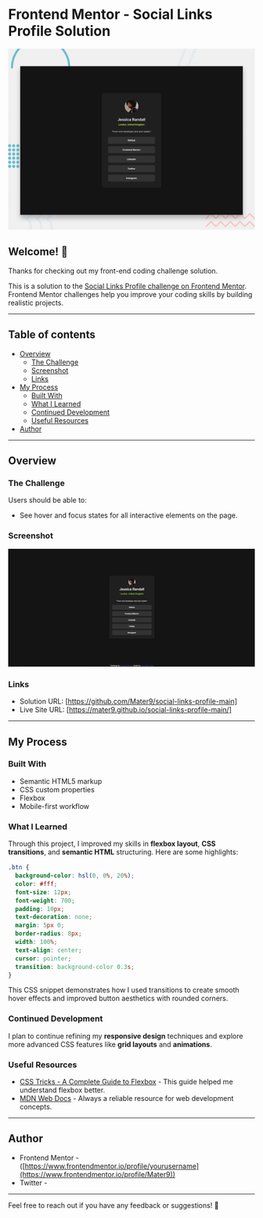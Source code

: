 # Frontend Mentor - Social Links Profile Solution

![Design preview for the Social Links Profile coding challenge](./preview.jpg)

## Welcome! 👋

Thanks for checking out my front-end coding challenge solution.

This is a solution to the [Social Links Profile challenge on Frontend Mentor](https://www.frontendmentor.io/challenges/social-links-profile-UG32l9m6dQ). Frontend Mentor challenges help you improve your coding skills by building realistic projects.

---

## Table of contents

- [Overview](#overview)
  - [The Challenge](#the-challenge)
  - [Screenshot](#screenshot)
  - [Links](#links)
- [My Process](#my-process)
  - [Built With](#built-with)
  - [What I Learned](#what-i-learned)
  - [Continued Development](#continued-development)
  - [Useful Resources](#useful-resources)
- [Author](#author)

---

## Overview

### The Challenge

Users should be able to:

- See hover and focus states for all interactive elements on the page.

### Screenshot

![Final preview of the project](./screenshot.png)

### Links

- Solution URL: [https://github.com/Mater9/social-links-profile-main]
- Live Site URL: [https://mater9.github.io/social-links-profile-main/]

---

## My Process

### Built With

- Semantic HTML5 markup
- CSS custom properties
- Flexbox
- Mobile-first workflow

### What I Learned

Through this project, I improved my skills in **flexbox layout**, **CSS transitions**, and **semantic HTML** structuring. Here are some highlights:

```css
.btn {
  background-color: hsl(0, 0%, 20%);
  color: #fff;
  font-size: 12px;
  font-weight: 700;
  padding: 10px;
  text-decoration: none;
  margin: 5px 0;
  border-radius: 8px;
  width: 100%;
  text-align: center;
  cursor: pointer;
  transition: background-color 0.3s;
}
```

This CSS snippet demonstrates how I used transitions to create smooth hover effects and improved button aesthetics with rounded corners.

### Continued Development

I plan to continue refining my **responsive design** techniques and explore more advanced CSS features like **grid layouts** and **animations**.

### Useful Resources

- [CSS Tricks - A Complete Guide to Flexbox](https://css-tricks.com/snippets/css/a-guide-to-flexbox/) - This guide helped me understand flexbox better.
- [MDN Web Docs](https://developer.mozilla.org/en-US/) - Always a reliable resource for web development concepts.

---

## Author

- Frontend Mentor - ([https://www.frontendmentor.io/profile/yourusername](https://www.frontendmentor.io/profile/Mater9))
- Twitter -

---

Feel free to reach out if you have any feedback or suggestions! 🚀
